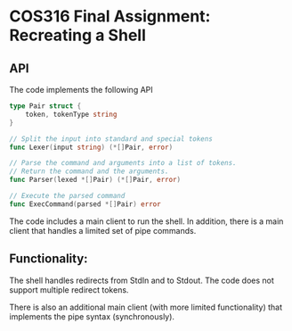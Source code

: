 # COS316 Final Assignment: Recreating a Shell

## API
The code implements the following API

```go
type Pair struct {
	token, tokenType string
}

// Split the input into standard and special tokens
func Lexer(input string) (*[]Pair, error)

// Parse the command and arguments into a list of tokens.
// Return the command and the arguments.
func Parser(lexed *[]Pair) (*[]Pair, error)

// Execute the parsed command
func ExecCommand(parsed *[]Pair) error

```

The code includes a main client to run the shell.
In addition, there is a main client that handles a limited set of pipe commands.

## Functionality:

The shell handles redirects from StdIn and to Stdout. The code does not support multiple redirect tokens.

There is also an additional main client (with more limited functionality) that implements the pipe syntax (synchronously).